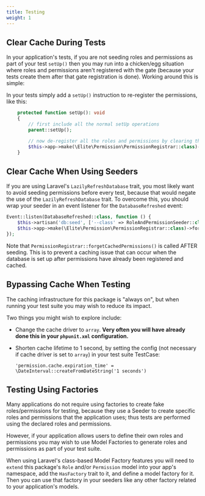 ```yaml
---
title: Testing
weight: 1
---
```


## Clear Cache During Tests

In your application's tests, if you are not seeding roles and permissions as part of your test `setUp()` then you may run into a chicken/egg situation where roles and permissions aren't registered with the gate (because your tests create them after that gate registration is done). Working around this is simple:

In your tests simply add a `setUp()` instruction to re-register the permissions, like this:

```php
    protected function setUp(): void
    {
        // first include all the normal setUp operations
        parent::setUp();

        // now de-register all the roles and permissions by clearing the permission cache
        $this->app->make(\Elite\Permission\PermissionRegistrar::class)->forgetCachedPermissions();
    }
```

## Clear Cache When Using Seeders

If you are using Laravel's `LazilyRefreshDatabase` trait, you most likely want to avoid seeding permissions before every test, because that would negate the use of the `LazilyRefreshDatabase` trait. To overcome this, you should wrap your seeder in an event listener for the `DatabaseRefreshed` event:

```php
Event::listen(DatabaseRefreshed::class, function () {
    $this->artisan('db:seed', ['--class' => RoleAndPermissionSeeder::class]);
    $this->app->make(\Elite\Permission\PermissionRegistrar::class)->forgetCachedPermissions();
});
```

Note that `PermissionRegistrar::forgetCachedPermissions()` is called AFTER seeding. This is to prevent a caching issue that can occur when the database is set up after permissions have already been registered and cached.

## Bypassing Cache When Testing

The caching infrastructure for this package is "always on", but when running your test suite you may wish to reduce its impact.

Two things you might wish to explore include:

-   Change the cache driver to `array`. **Very often you will have already done this in your `phpunit.xml` configuration.**

-   Shorten cache lifetime to 1 second, by setting the config (not necessary if cache driver is set to `array`) in your test suite TestCase:

    `'permission.cache.expiration_time' = \DateInterval::createFromDateString('1 seconds')`

## Testing Using Factories

Many applications do not require using factories to create fake roles/permissions for testing, because they use a Seeder to create specific roles and permissions that the application uses; thus tests are performed using the declared roles and permissions.

However, if your application allows users to define their own roles and permissions you may wish to use Model Factories to generate roles and permissions as part of your test suite.

When using Laravel's class-based Model Factory features you will need to `extend` this package's `Role` and/or `Permission` model into your app's namespace, add the `HasFactory` trait to it, and define a model factory for it. Then you can use that factory in your seeders like any other factory related to your application's models.
